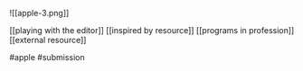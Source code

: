 ![[apple-3.png]]

[[playing with the editor]]
[[inspired by resource]]
[[programs in profession]]
[[external resource]]

#apple #submission 